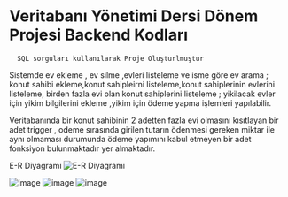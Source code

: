 # Veritabanı Yönetimi Dersi Dönem Projesi Backend Kodları

      SQL sorguları kullanılarak Proje Oluşturlmuştur 
      
Sistemde
ev ekleme , ev silme ,evleri listeleme ve isme göre ev arama ; 
konut sahibi ekleme,konut sahipleirni listeleme,konut sahiplerinin evlerini listeleme,
birden fazla evi olan konut sahiplerini listeleme ; 
yikilacak evler için yikim bilgilerini ekleme ,yikim için ödeme yapma işlemleri yapılabilir.

Veritabanında bir konut sahibinin 2 adetten fazla evi olmasını kısıtlayan bir adet trigger , odeme sırasında girilen tutarın ödenmesi gereken miktar ile aynı olmaması durumunda ödeme yapımını kabul etmeyen bir adet fonksiyon bulunmaktadır  yer almaktadır.

E-R Diyagramı
![E-R Diyagramı](https://user-images.githubusercontent.com/78111969/216316371-c4f21b48-8f8d-4105-9a6a-0d628a20994b.png)

      
![image](https://user-images.githubusercontent.com/78111969/216318433-49b0677c-c02d-43c0-a53f-52fe22226d7a.png)
![image](https://user-images.githubusercontent.com/78111969/216318176-ebe6b54d-e8da-4936-9f03-9d3132878452.png)
![image](https://user-images.githubusercontent.com/78111969/216318224-52eab4f2-5c69-4b3f-91ac-90233e18974c.png)

   
 
 


